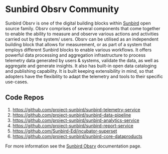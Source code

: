 # Sunbird Obsrv Community

Sunbird Obsrv is one of the digital building blocks within [Sunbird](https://sunbird.org) open source family. Obsrv comprises of several components that come together to enable the ability to measure and observe various actions and activities carried out by the system/ users. Obsrv can be utilised as an independent building block that allows for measurement, or as part of a system that employs different Sunbird blocks to enable  various workflows. It offers powerful data processing and aggregation infrastructure to process telemetry data generated by users & systems, validate the data, as well as aggregate and generate insights. It also has built-in open data cataloging and publishing capability. It is built keeping extensibility in mind, so that adopters have the flexibility to adapt the telemetry and tools to their specific use-cases.

## Code Repos
1. https://github.com/project-sunbird/sunbird-telemetry-service
2. https://github.com/project-sunbird/sunbird-data-pipeline
3. https://github.com/project-sunbird/sunbird-analytics-service
4. https://github.com/project-sunbird/sunbird-report-service
5. https://github.com/Sunbird-Ed/incubator-superset
6. https://github.com/project-sunbird/sunbird-core-dataproducts


For more information see the [Sunbird Obsrv](https://obsrv.sunbird.org) documentation page.
